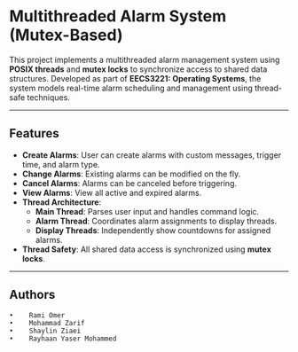 # Multithreaded Alarm System (Mutex-Based)

This project implements a multithreaded alarm management system using **POSIX threads** and **mutex locks** to synchronize access to shared data structures. Developed as part of **EECS3221: Operating Systems**, the system models real-time alarm scheduling and management using thread-safe techniques.

---

## Features

- **Create Alarms**: User can create alarms with custom messages, trigger time, and alarm type.
- **Change Alarms**: Existing alarms can be modified on the fly.
- **Cancel Alarms**: Alarms can be canceled before triggering.
- **View Alarms**: View all active and expired alarms.
- **Thread Architecture**:
  - **Main Thread**: Parses user input and handles command logic.
  - **Alarm Thread**: Coordinates alarm assignments to display threads.
  - **Display Threads**: Independently show countdowns for assigned alarms.
- **Thread Safety**: All shared data access is synchronized using **mutex locks**.

---

## Authors
    •    Rami Omer
    •    Mohammad Zarif
    •    Shaylin Ziaei
    •    Rayhaan Yaser Mohammed
